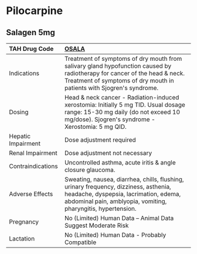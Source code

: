 # Pilocarpine

## Salagen 5mg

| TAH Drug Code      | [**OSALA**](https://www.tahsda.org.tw/drugs/hissearch.php?drug_code=OSALA)                                                                                                                        |
|:-------------------|:--------------------------------------------------------------------------------------------------------------------------------------------------------------------------------------------------|
| Indications        | Treatment of symptoms of dry mouth from salivary gland hypofunction caused by radiotherapy for cancer of the head & neck. Treatment of symptoms of dry mouth in patients with Sjogren's syndrome. |
| Dosing             | Head & neck cancer - Radiation-induced xerostomia: Initially 5 mg TID. Usual dosage range: 15-30 mg daily (do not exceed 10 mg/dose). Sjogren's syndrome - Xerostomia: 5 mg QID.                  |
| Hepatic Impairment | Dose adjustment required                                                                                                                                                                          |
| Renal Impairment   | Dose adjustment not necessary                                                                                                                                                                     |
| Contraindications  | Uncontrolled asthma, acute iritis & angle closure glaucoma.                                                                                                                                       |
| Adverse Effects    | Sweating, nausea, diarrhea, chills, flushing, urinary frequency, dizziness, asthenia, headache, dyspepsia, lacrimation, edema, abdominal pain, amblyopia, vomiting, pharyngitis, hypertension.    |
| Pregnancy          | No (Limited) Human Data – Animal Data Suggest Moderate Risk                                                                                                                                       |
| Lactation          | No (Limited) Human Data - Probably Compatible                                                                                                                                                     |

